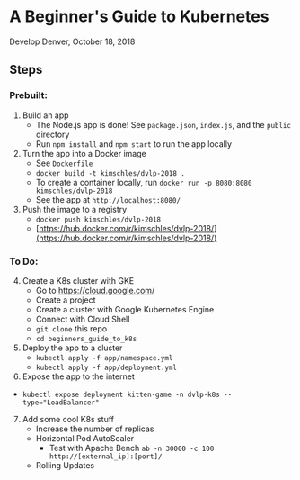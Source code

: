 # A Beginner's Guide to Kubernetes 

Develop Denver, October 18, 2018

## Steps 
### Prebuilt: 

1. Build an app
    * The Node.js app is done! See `package.json`, `index.js`, and the `public` directory 
    * Run `npm install` and `npm start` to run the app locally 
2. Turn the app into a Docker image
    * See `Dockerfile` 
    * `docker build -t kimschles/dvlp-2018 .` 
    * To create a container locally, run `docker run -p 8080:8080 kimschles/dvlp-2018`
    * See the app at `http://localhost:8080/`
3. Push the image to a registry
    * `docker push kimschles/dvlp-2018`
    * [https://hub.docker.com/r/kimschles/dvlp-2018/](https://hub.docker.com/r/kimschles/dvlp-2018/)
 
### To Do: 

4. Create a K8s cluster with GKE 
    * Go to https://cloud.google.com/
    * Create a project 
    * Create a cluster with Google Kubernetes Engine 
    * Connect with Cloud Shell 
    * `git clone` this repo
    * `cd beginners_guide_to_k8s` 
5. Deploy the app to a cluster 
    * `kubectl apply -f app/namespace.yml` 
    * `kubectl apply -f app/deployment.yml`
6. Expose the app to the internet
* `kubectl expose deployment kitten-game -n dvlp-k8s --type="LoadBalancer"` 
7. Add some cool K8s stuff 
    * Increase the number of replicas
    * Horizontal Pod AutoScaler     
        * Test with Apache Bench `ab -n 30000 -c 100 http://[external_ip]:[port]/` 
    * Rolling Updates 
 



